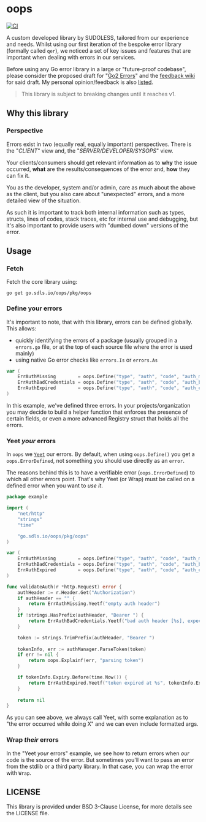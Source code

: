 # oops

[![CI](https://github.com/sudoless/oops/actions/workflows/ci.yaml/badge.svg)](https://github.com/sudoless/oops/actions/workflows/ci.yaml)

A custom developed library by SUDOLESS, tailored from our experience and needs.
Whilst using our first iteration of the bespoke error library (formally called `qer`), we noticed
a set of key issues and features that are important when dealing with errors in our services.

Before using any Go error library in a large or "future-proof codebase", please consider the proposed draft for
"[Go2 Errors](https://go.googlesource.com/proposal/+/master/design/go2draft.md)" and the
[feedback wiki](https://github.com/golang/go/wiki/Go2ErrorHandlingFeedback) for said draft. My personal opinion/feedback
is also [listed](https://gist.github.com/cpl/54ed073e20f03fb6f95257037d311420).

> This library is subject to breaking changes until it reaches v1.

## Why this library

### Perspective

Errors exist in two (equally real, equally important) perspectives. There is the "_CLIENT_" view and,
the "_SERVER/DEVELOPER/SYSOPS_" view.

Your clients/consumers should get relevant information as to **why**
the issue occurred, **what** are the results/consequences of the error and, **how** they can fix it.

You as the developer, system and/or admin, care as much about the above as the client, but you also care
about "unexpected" errors, and a more detailed view of the situation.

As such it is important to track  both internal information such as types, structs, lines of codes,
stack traces, etc for internal use and debugging, but it's also important to provide users with
"dumbed down" versions of the error.

## Usage

### Fetch

Fetch the core library using:

```shell
go get go.sdls.io/oops/pkg/oops
```

### Define your errors

It's important to note, that with this library, errors can be defined globally. This allows:
- quickly identifying the errors of a package (usually grouped in a `errors.go` file, or at the top of each source file where the error is used mainly)
- using native Go error checks like `errors.Is` or `errors.As`

```go
var (
	ErrAuthMissing        = oops.Define("type", "auth", "code", "auth_missing", "status", 401)
	ErrAuthBadCredentials = oops.Define("type", "auth", "code", "auth_bad", "status", 401)
	ErrAuthExpired        = oops.Define("type", "auth", "code", "auth_expired", "status", 401)
)
```

In this example, we've defined three errors. In your projects/organization you may decide to build a helper function
that enforces the presence of certain fields, or even a more advanced Registry struct that holds all the errors.

### Yeet *your* errors

In `oops` we [`Yeet`](https://youtu.be/D8KxdXEBkhw) our errors. By default, when using `oops.Define()` you get
a `oops.ErrorDefined`, not something you should use directly as an `error`.

The reasons behind this is to have a verifiable error (`oops.ErrorDefined`) to which all other errors point. That's why
Yeet (or Wrap) must be called on a defined error when you want to _use it_.

```go
package example

import (
	"net/http"
	"strings"
	"time"

	"go.sdls.io/oops/pkg/oops"
)

var (
	ErrAuthMissing        = oops.Define("type", "auth", "code", "auth_missing", "status", 401)
	ErrAuthBadCredentials = oops.Define("type", "auth", "code", "auth_bad", "status", 401)
	ErrAuthExpired        = oops.Define("type", "auth", "code", "auth_expired", "status", 401)
)

func validateAuth(r *http.Request) error {
	authHeader := r.Header.Get("Authorization")
	if authHeader == "" {
		return ErrAuthMissing.Yeetf("empty auth header")
	}
	if !strings.HasPrefix(authHeader, "Bearer ") {
		return ErrAuthBadCredentials.Yeetf("bad auth header [%s], expected Bearer", authHeader)
	}

	token := strings.TrimPrefix(authHeader, "Bearer ")
	
	tokenInfo, err := authManager.ParseToken(token)
	if err != nil {
		return oops.Explainf(err, "parsing token")
	}

	if tokenInfo.Expiry.Before(time.Now()) {
		return ErrAuthExpired.Yeetf("token expired at %s", tokenInfo.Expiry.Format(time.RFC3339))
	}
	
	return nil
}
```

As you can see above, we always call Yeet, with some explanation as to "the error occurred while doing X" and we can
even include formatted args.


### Wrap *their* errors

In the "Yeet *your* errors" example, we see how to return errors when _our_ code is the source of the error. But
sometimes you'll want to pass an error from the stdlib or a third party library. In that case, you can wrap the error
with `Wrap`.


## LICENSE

This library is provided under BSD 3-Clause License, for more details see the LICENSE file.

